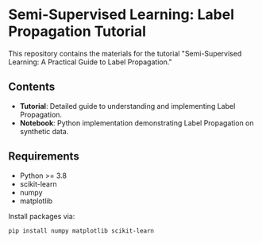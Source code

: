 # Semi-Supervised Learning: Label Propagation Tutorial

This repository contains the materials for the tutorial "Semi-Supervised Learning: A Practical Guide to Label Propagation."

## Contents
- **Tutorial**: Detailed guide to understanding and implementing Label Propagation.
- **Notebook**: Python implementation demonstrating Label Propagation on synthetic data.

## Requirements
- Python >= 3.8
- scikit-learn
- numpy
- matplotlib

Install packages via:
```bash
pip install numpy matplotlib scikit-learn
